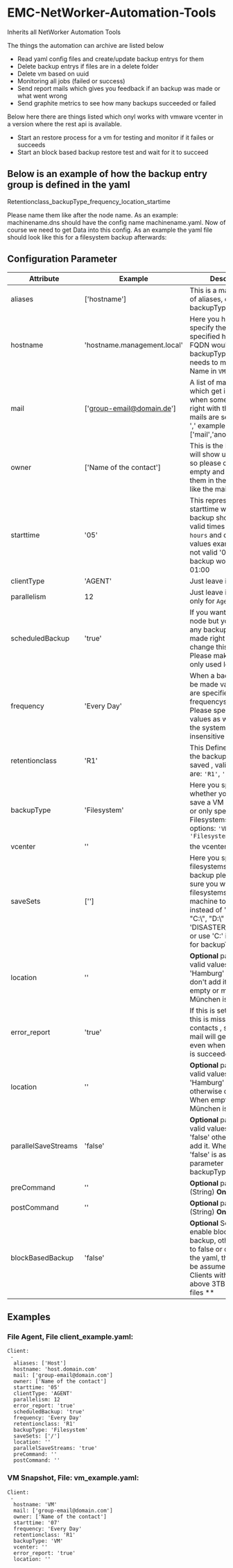# EMC-NetWorker-Automation-Tools
Inherits all NetWorker Automation Tools

The things the automation can archive are listed below

* Read yaml config files and create/update backup entrys for them
* Delete backup entrys if files are in a delete folder
* Delete vm based on uuid
* Monitoring all jobs (failed or success)
* Send report mails which gives you feedback if an backup was made or what went wrong
* Send graphite metrics to see how many backups succeeded or failed

Below here there are things listed which onyl works with vmware vcenter in a version where the rest api is available.

* Start an restore process for a vm for testing and monitor if it failes or succeeds
* Start an block based backup restore test and wait for it to succeed

## Below is an example of how the backup entry group is defined in the yaml

Retentionclass_backupType_frequency_location_startime

Please name them like after the node name. As an example: machinename.dns should have the config name machinename.yaml. Now of course we need to get Data into this config. As an example the yaml file should look like this for a filesystem backup afterwards:

## Configuration Parameter

| Attribute           | Example                                     | Description                                                                                                                                                                                                                     |
| ------------------- | ------------------------------------------- | ------------------------------------------------------------------------------------------------------------------------------------------------------------------------------------------------------------------------------- |
| aliases             | ['hostname']                                | This is a mandatory list of aliases, only for backupType `Agent`.                                                                                                                                                                         |
| hostname            | 'hostname.management.local'                 | Here you have to specify the full specified host name, FQDN would be great. If backupType is `VM` this needs to match the Name in `VMWare`.                                                                                     |
| mail                | ['group-email@domain.de']                 | A list of mail addresses which get informed when something is not right with the node, the mails are seperated by ',' example: ['mail','anothermail',...]                                                                       |
| owner               | ['Name of the contact']                     | This is the Name which will show up in the Mail so please don't leave it empty and try to have them in the same order like the mails.                                                                                           |
| starttime           | '05'                                        | This represents the starttime when the backup should begin, valid times are only `hours` and only two values example: '1' is not valid '01' valid the backup would begin at 01:00                                               |
| clientType          | 'AGENT'                                     | Just leave it like this.                                                                                                                                                                                                        |
| parallelism         | 12                                          | Just leave it like this, only for `Agent` Backups                                                                                                                                                                               |
| scheduledBackup     | 'true'                                      | If you want to add this node but you don't want any backups to be made right now just change this to 'false'. Please make sure you only used lower letters                                                                      |
| frequency           | 'Every Day'                                 | When a backup should be made valid Options are specified in the frequencys.yaml. Please specify the values as written even the system is case insensitive                               |
| retentionclass      | 'R1'                                        | This Defines how long the backup should be saved , valid options are: `'R1'`, `'R2'` and `'R3'`                                                             |
| backupType          | 'Filesystem'                                | Here you specify whether you want to save a VM (Snapshot) or only specific Filesystems. Valid options: `'VM'` or `'Filesystem'`                                                                                                 |
| vcenter             | ''                                          | the vcenter the vm is in|
| saveSets            | [''] | Here you specify which filesystems should get a backup please make sure you want to save filesystems on windows machine to use "\\" instead of "\\" Examples: "C:\\", "D:\\" 'DISASTER_RECOVERY:' or use 'C:\' instead, only for backupType `Agent`. |
| location            | ''                                          | **Optional** parameter valid values: 'Berlin' and 'Hamburg' otherwise don't add it. When empty or missing München is assumed                                                                                                        |
| error_report        | 'true'                                      | If this is set to false or this is missing, all contacts , specified in mail will get reports even when the backup is succeeded.                                                                                                |
| location            | ''                                          | **Optional** parameter valid values: 'Berlin', 'Hamburg' and 'TUV' otherwise don't add it. When empty or missing München is assumed                                                                                                        |
| parallelSaveStreams | 'false'                                     | **Optional** parameter valid values: 'true' and 'false' otherwise don't add it. When missing 'false' is assumed. This parameter is only for backupType `Agent`.|                                  
| preCommand            | ''                                          | **Optional** parameter (String) **Only for Clients**|
| postCommand            | ''                                          | **Optional** parameter (String) **Only for Clients**|
| blockBasedBackup      | 'false'                                      |**Optional** Set to true to enable block based backup, otherwise set to false or don't add it to the yaml, then false will be assumed **Only for Clients with volumes above 3TB and a lot of files **|

## Examples

### File Agent, File client_example.yaml:

    Client:
     -
      aliases: ['Host']  
      hostname: 'host.domain.com'
      mail: ['group-email@domain.com']
      owner: ['Name of the contact']
      starttime: '05'
      clientType: 'AGENT'
      parallelism: 12
      error_report: 'true'
      scheduledBackup: 'true'
      frequency: 'Every Day'
      retentionclass: 'R1'
      backupType: 'Filesystem'
      saveSets: ['/']
      location: ''
      parallelSaveStreams: 'true'
      preCommand: ''
      postCommand: ''

### VM Snapshot, File: vm_example.yaml:

    Client:
     -
      hostname: 'VM'
      mail: ['group-email@domain.com']
      owner: ['Name of the contact']
      starttime: '07'
      frequency: 'Every Day'
      retentionclass: 'R1'
      backupType: 'VM'
      vcenter: ''
      error_report: 'true'
      location: ''
